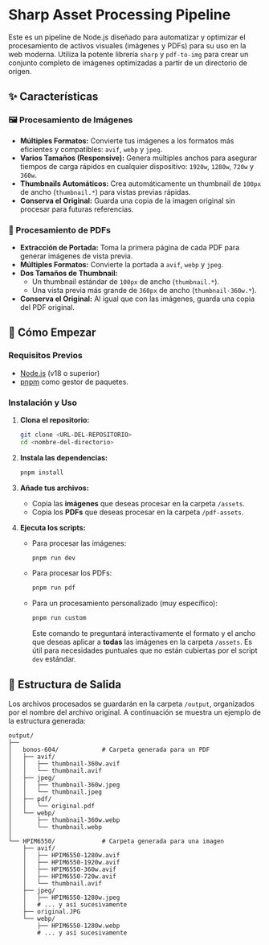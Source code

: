 # Sharp Asset Processing Pipeline

Este es un pipeline de Node.js diseñado para automatizar y optimizar el procesamiento de activos visuales (imágenes y PDFs) para su uso en la web moderna. Utiliza la potente librería `sharp` y `pdf-to-img` para crear un conjunto completo de imágenes optimizadas a partir de un directorio de origen.

## ✨ Características

### 🖼️ Procesamiento de Imágenes

-   **Múltiples Formatos:** Convierte tus imágenes a los formatos más eficientes y compatibles: `avif`, `webp` y `jpeg`.
-   **Varios Tamaños (Responsive):** Genera múltiples anchos para asegurar tiempos de carga rápidos en cualquier dispositivo: `1920w`, `1280w`, `720w` y `360w`.
-   **Thumbnails Automáticos:** Crea automáticamente un thumbnail de `100px` de ancho (`thumbnail.*`) para vistas previas rápidas.
-   **Conserva el Original:** Guarda una copia de la imagen original sin procesar para futuras referencias.

### 📄 Procesamiento de PDFs

-   **Extracción de Portada:** Toma la primera página de cada PDF para generar imágenes de vista previa.
-   **Múltiples Formatos:** Convierte la portada a `avif`, `webp` y `jpeg`.
-   **Dos Tamaños de Thumbnail:**
    -   Un thumbnail estándar de `100px` de ancho (`thumbnail.*`).
    -   Una vista previa más grande de `360px` de ancho (`thumbnail-360w.*`).
-   **Conserva el Original:** Al igual que con las imágenes, guarda una copia del PDF original.

## 🚀 Cómo Empezar

### Requisitos Previos

-   [Node.js](https://nodejs.org/) (v18 o superior)
-   [pnpm](https://pnpm.io/installation) como gestor de paquetes.

### Instalación y Uso

1.  **Clona el repositorio:**
    ```bash
    git clone <URL-DEL-REPOSITORIO>
    cd <nombre-del-directorio>
    ```

2.  **Instala las dependencias:**
    ```bash
    pnpm install
    ```

3.  **Añade tus archivos:**
    -   Copia las **imágenes** que deseas procesar en la carpeta `/assets`.
    -   Copia los **PDFs** que deseas procesar en la carpeta `/pdf-assets`.

4.  **Ejecuta los scripts:**
    -   Para procesar las imágenes:
        ```bash
        pnpm run dev
        ```
    -   Para procesar los PDFs:
        ```bash
        pnpm run pdf
        ```
    -   Para un procesamiento personalizado (muy específico):
        ```bash
        pnpm run custom
        ```
        Este comando te preguntará interactivamente el formato y el ancho que deseas aplicar a **todas** las imágenes en la carpeta `/assets`. Es útil para necesidades puntuales que no están cubiertas por el script `dev` estándar.

## 📂 Estructura de Salida

Los archivos procesados se guardarán en la carpeta `/output`, organizados por el nombre del archivo original. A continuación se muestra un ejemplo de la estructura generada:

```
output/
├──
│   bonos-604/            # Carpeta generada para un PDF
│   ├── avif/
│   │   ├── thumbnail-360w.avif
│   │   └── thumbnail.avif
│   ├── jpeg/
│   │   ├── thumbnail-360w.jpeg
│   │   └── thumbnail.jpeg
│   ├── pdf/
│   │   └── original.pdf
│   └── webp/
│       ├── thumbnail-360w.webp
│       └── thumbnail.webp
│
└── HPIM6550/             # Carpeta generada para una imagen
    ├── avif/
    │   ├── HPIM6550-1280w.avif
    │   ├── HPIM6550-1920w.avif
    │   ├── HPIM6550-360w.avif
    │   ├── HPIM6550-720w.avif
    │   └── thumbnail.avif
    ├── jpeg/
    │   ├── HPIM6550-1280w.jpeg
    │   # ... y así sucesivamente
    ├── original.JPG
    └── webp/
        ├── HPIM6550-1280w.webp
        # ... y así sucesivamente
```
